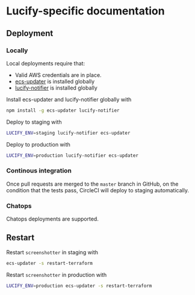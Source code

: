 
# Lucify-specific documentation

## Deployment

### Locally

Local deployments require that:
- Valid AWS credentials are in place.
- [ecs-updater](https://github.com/lucified/ecs-updater) is installed globally
- [lucify-notifier](https://github.com/lucified/lucify-notifier) is installed globally

Install ecs-updater and lucify-notifier globally with
```bash
npm install -g ecs-updater lucify-notifier
```

Deploy to staging with
```bash
LUCIFY_ENV=staging lucify-notifier ecs-updater
```

Deploy to production with
```bash
LUCIFY_ENV=production lucify-notifier ecs-updater
```

### Continous integration

Once pull requests are merged to the `master` branch
in GitHub, on the condition that the tests pass, CircleCI
will deploy to staging automatically.

### Chatops

Chatops deployments are supported.

## Restart

Restart `screenshotter` in staging with
```bash
ecs-updater -s restart-terraform
```
Restart `screenshotter` in production with
```bash
LUCIFY_ENV=production ecs-updater -s restart-terraform
```

